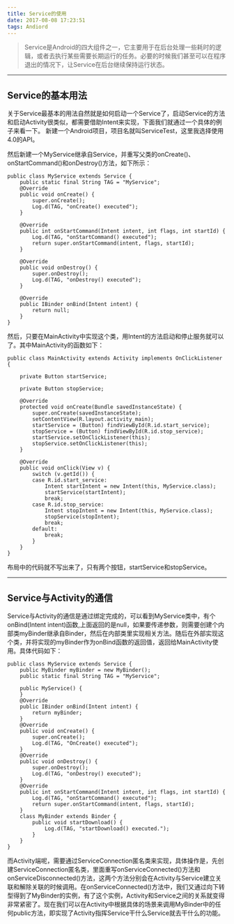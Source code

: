 ```yaml
---
title: Service的使用
date: 2017-08-08 17:23:51
tags: Andiord
---
```


> Service是Android的四大组件之一，它主要用于在后台处理一些耗时的逻辑，或者去执行某些需要长期运行的任务。必要的时候我们甚至可以在程序退出的情况下，让Service在后台继续保持运行状态。
<!--more-->

*******
## Service的基本用法

关于Service最基本的用法自然就是如何启动一个Service了，启动Service的方法和启动Activity很类似，都需要借助Intent来实现，下面我们就通过一个具体的例子来看一下。
新建一个Android项目，项目名就叫ServiceTest，这里我选择使用4.0的API。

然后新建一个MyService继承自Service，并重写父类的onCreate()、onStartCommand()和onDestroy()方法，如下所示：

```Android
public class MyService extends Service {
    public static final String TAG = "MyService";  
    @Override  
    public void onCreate() {  
        super.onCreate();  
        Log.d(TAG, "onCreate() executed");  
    }  
  
    @Override  
    public int onStartCommand(Intent intent, int flags, int startId) {  
        Log.d(TAG, "onStartCommand() executed");  
        return super.onStartCommand(intent, flags, startId);  
    }  
      
    @Override  
    public void onDestroy() {  
        super.onDestroy();  
        Log.d(TAG, "onDestroy() executed");  
    }  
  
    @Override  
    public IBinder onBind(Intent intent) {  
        return null;  
    } 
}
```
    
然后，只要在MainActivity中实现这个类，用Intent的方法启动和停止服务就可以了。其中MainActivity的函数如下：

```android
public class MainActivity extends Activity implements OnClickListener {  
  
    private Button startService;  
  
    private Button stopService;  
  
    @Override  
    protected void onCreate(Bundle savedInstanceState) {  
        super.onCreate(savedInstanceState);  
        setContentView(R.layout.activity_main);  
        startService = (Button) findViewById(R.id.start_service);  
        stopService = (Button) findViewById(R.id.stop_service);  
        startService.setOnClickListener(this);  
        stopService.setOnClickListener(this);  
    }  
  
    @Override  
    public void onClick(View v) {  
        switch (v.getId()) {  
        case R.id.start_service:  
            Intent startIntent = new Intent(this, MyService.class);  
            startService(startIntent);  
            break;  
        case R.id.stop_service:  
            Intent stopIntent = new Intent(this, MyService.class);  
            stopService(stopIntent);  
            break;  
        default:  
            break;  
        }  
    }
}  
```

布局中的代码就不写出来了，只有两个按钮，startService和stopService。

****
## Service与Activity的通信

Service与Activity的通信是通过绑定完成的，可以看到MyService类中，有个onBind(Intent intent)函数,上面返回的是null，如果要传递参数，则需要创建个内部类myBinder继承自Binder，然后在内部类里实现相关方法。随后在外部实现这个类，并将实现的myBinder作为onBind函数的返回值，返回给MainActivity使用。具体代码如下：

``` android   
public class MyService extends Service {
    public MyBinder myBinder = new MyBinder();
    public static final String TAG = "MyService";

    public MyService() {
    }
    @Override
    public IBinder onBind(Intent intent) {
        return myBinder;
    }
    @Override
    public void onCreate() {
        super.onCreate();
        Log.d(TAG, "OnCreate() executed");
    }
    @Override
    public void onDestroy() {
        super.onDestroy();
        Log.d(TAG, "onDestroy() executed");
    }
    @Override
    public int onStartCommand(Intent intent, int flags, int startId) {
        Log.d(TAG, "onStartCommand() executed");
        return super.onStartCommand(intent, flags, startId);
    }
    class MyBinder extends Binder {
        public void startDownload() {
            Log.d(TAG, "startDownload() executed.");
        }
    }
}
```

而Activity端呢，需要通过ServiceConnection匿名类来实现，具体操作是，先创建ServiceConnection匿名类，里面重写onServiceConnected()方法和onServiceDisconnected()方法，这两个方法分别会在Activity与Service建立关联和解除关联的时候调用。在onServiceConnected()方法中，我们又通过向下转型得到了MyBinder的实例，有了这个实例，Activity和Service之间的关系就变得非常紧密了。现在我们可以在Activity中根据具体的场景来调用MyBinder中的任何public方法，即实现了Activity指挥Service干什么Service就去干什么的功能。
